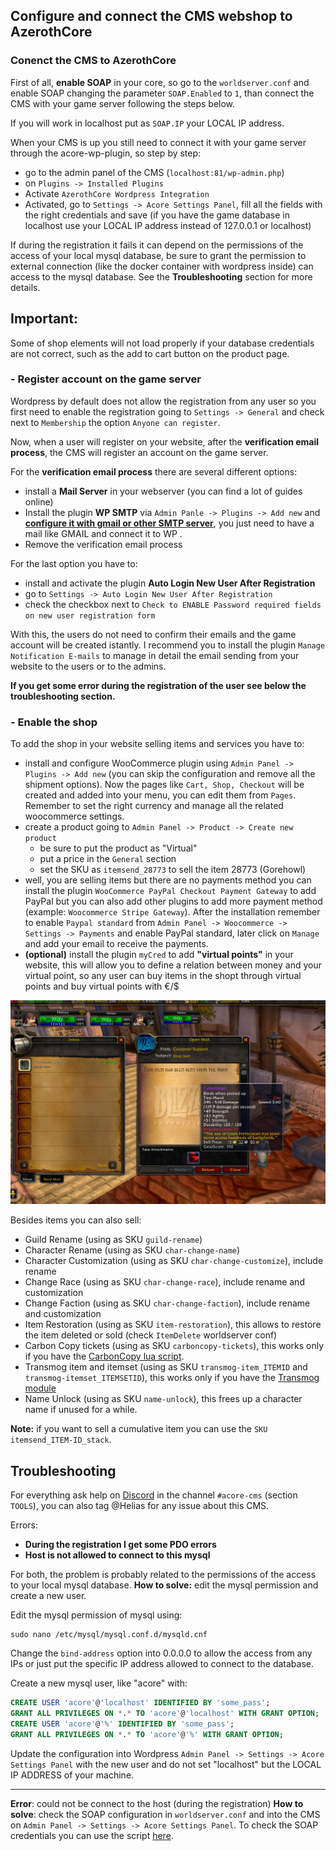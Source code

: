 ## Configure and connect the CMS webshop to AzerothCore

### Conenct the CMS to AzerothCore

First of all, **enable SOAP** in your core, so go to the `worldserver.conf` and enable SOAP changing the parameter `SOAP.Enabled` to `1`, than connect the CMS with your game server following the steps below.

If you will work in localhost put as `SOAP.IP` your LOCAL IP address.

When your CMS is up you still need to connect it with your game server through the acore-wp-plugin, so step by step:

- go to the admin panel of the CMS (`localhost:81/wp-admin.php`)
- on `Plugins -> Installed Plugins`
- Activate `AzerothCore Wordpress Integration`
- Activated, go to `Settings -> Acore Settings Panel`, fill all the fields with the right credentials and save (if you have the game database in localhost use your LOCAL IP address instead of 127.0.0.1 or localhost)

If during the registration it fails it can depend on the permissions of the access of your local mysql database, be sure to grant the permission to external connection (like the docker container with wordpress inside) can access to the mysql database.
See the **Troubleshooting** section for more details.

## Important:

Some of shop elements will not load properly if your database credentials are not correct, such as the add to cart button on the product page.

### - Register account on the game server

Wordpress by default does not allow the registration from any user so you first need to enable the registration going to `Settings -> General` and check next to `Membership` the option `Anyone can register`.

Now, when a user will register on your website, after the **verification email process**, the CMS will register an account on the game server.

For the **verification email process** there are several different options:

- install a **Mail Server** in your webserver (you can find a lot of guides online)
- Install the plugin **WP SMTP** via `Admin Panle -> Plugins -> Add new` and **[configure it with gmail or other SMTP server](https://www.wpbeginner.com/plugins/how-to-send-email-in-wordpress-using-the-gmail-smtp-server/)**, you just need to have a mail like GMAIL and connect it to WP .
- Remove the verification email process

For the last option you have to:

- install and activate the plugin **Auto Login New User After Registration**
- go to `Settings -> Auto Login New User After Registration`
- check the checkbox next to `Check to ENABLE Password required fields on new user registration form`

With this, the users do not need to confirm their emails and the game account will be created istantly.
I recommend you to install the plugin `Manage Notification E-mails` to manage in detail the email sending from your website to the users or to the admins.

**If you get some error during the registration of the user see below the troubleshooting section.**

### - Enable the shop

To add the shop in your website selling items and services you have to:

- install and configure WooCommerce plugin using `Admin Panel -> Plugins -> Add new` (you can skip the configuration and remove all the shipment options).
  Now the pages like `Cart, Shop, Checkout` will be created and added into your menu, you can edit them from `Pages`.
  Remember to set the right currency and manage all the related woocommerce settings.
- create a product going to `Admin Panel -> Product -> Create new product`
  - be sure to put the product as "Virtual"
  - put a price in the `General` section
  - set the SKU as `itemsend_28773` to sell the item 28773 (Gorehowl)
- well, you are selling items but there are no payments method you can install the plugin `WooCommerce PayPal Checkout Payment Gateway` to add PayPal but you can also add other plugins to add more payment method (example: `Woocommerce Stripe Gateway`).
  After the installation remember to enable `Paypal standard` from `Admin Panel -> Woocommerce -> Settings -> Payments` and enable PayPal standard, later click on `Manage` and add your email to receive the payments.
- **(optional)** install the plugin `myCred` to add **"virtual points"** in your website, this will allow you to define a relation between money and your virtual point, so any user can buy items in the shopt through virtual points and buy virtual points with €/$

![Shop](shop.png)

Besides items you can also sell:

- Guild Rename (using as SKU `guild-rename`)
- Character Rename (using as SKU `char-change-name`)
- Character Customization (using as SKU `char-change-customize`), include rename
- Change Race (using as SKU `char-change-race`), include rename and customization
- Change Faction (using as SKU `char-change-faction`), include rename and customization
- Item Restoration (using as SKU `item-restoration`), this allows to restore the item deleted or sold (check `ItemDelete` worldserver conf)
- Carbon Copy tickets (using as SKU `carboncopy-tickets`), this works only if you have the [CarbonCopy lua script](https://github.com/55Honey/Acore_CarbonCopy/).
- Transmog item and itemset (using as SKU `transmog-item_ITEMID` and `transmog-itemset_ITEMSETID`), this works only if you have the [Transmog module](https://github.com/azerothcore/mod-transmog)
- Name Unlock (using as SKU `name-unlock`), this frees up a character name if unused for a while.

**Note:** if you want to sell a cumulative item you can use the `SKU itemsend_ITEM-ID_stack`.

## Troubleshooting

For everything ask help on [Discord](https://discord.gg/gkt4y2x) in the channel `#acore-cms` (section `TOOLS`), you can also tag @Helias for any issue about this CMS.

Errors:

- **During the registration I get some PDO errors**
- **Host is not allowed to connect to this mysql**

For both, the problem is probably related to the permissions of the access to your local mysql database.
**How to solve:** edit the mysql permission and create a new user.

Edit the mysql permission of mysql using:

```
sudo nano /etc/mysql/mysql.conf.d/mysqld.cnf
```

Change the `bind-address` option into 0.0.0.0 to allow the access from any IPs or just put the specific IP address allowed to connect to the database.

Create a new mysql user, like "acore" with:

```SQL
CREATE USER 'acore'@'localhost' IDENTIFIED BY 'some_pass';
GRANT ALL PRIVILEGES ON *.* TO 'acore'@'localhost' WITH GRANT OPTION;
CREATE USER 'acore'@'%' IDENTIFIED BY 'some_pass';
GRANT ALL PRIVILEGES ON *.* TO 'acore'@'%' WITH GRANT OPTION;
```

Update the configuration into Wordpress `Admin Panel -> Settings -> Acore Settings Panel` with the new user and do not set "localhost" but the LOCAL IP ADDRESS of your machine.

---

**Error**: could not be connect to the host (during the registration)
**How to solve**: check the SOAP configuration in `worldserver.conf` and into the CMS on `Admin Panel -> Settings -> Acore Settings Panel`.
To check the SOAP credentials you can use the script [here](https://stackoverflow.com/questions/59382665/how-to-send-commands-using-soap-to-azerothcore-worldserver-console).
